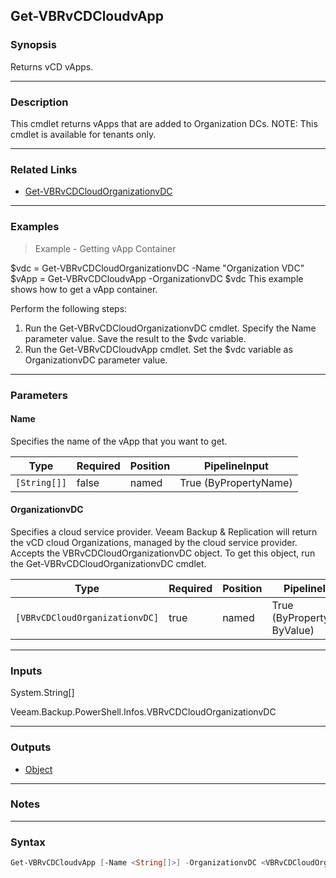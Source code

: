 Get-VBRvCDCloudvApp
-------------------

### Synopsis
Returns vCD vApps.

---

### Description

This cmdlet returns vApps that are added to Organization DCs. NOTE:  This cmdlet is available for tenants only.

---

### Related Links
* [Get-VBRvCDCloudOrganizationvDC](Get-VBRvCDCloudOrganizationvDC)

---

### Examples
> Example - Getting vApp Container

$vdc = Get-VBRvCDCloudOrganizationvDC -Name "Organization VDC"
$vApp = Get-VBRvCDCloudvApp -OrganizationvDC $vdc
This example shows how to get a vApp container.

Perform the following steps:
1. Run the Get-VBRvCDCloudOrganizationvDC cmdlet. Specify the Name parameter value. Save the result to the $vdc variable.
2. Run the Get-VBRvCDCloudvApp cmdlet. Set the $vdc variable as OrganizationvDC parameter value.

---

### Parameters
#### **Name**
Specifies the name of the vApp that you want to get.

|Type        |Required|Position|PipelineInput        |
|------------|--------|--------|---------------------|
|`[String[]]`|false   |named   |True (ByPropertyName)|

#### **OrganizationvDC**
Specifies a cloud service provider. Veeam Backup & Replication will return the vCD cloud Organizations, managed by the cloud service provider. Accepts the VBRvCDCloudOrganizationvDC object. To get this object, run the Get-VBRvCDCloudOrganizationvDC cmdlet.

|Type                          |Required|Position|PipelineInput                 |
|------------------------------|--------|--------|------------------------------|
|`[VBRvCDCloudOrganizationvDC]`|true    |named   |True (ByPropertyName, ByValue)|

---

### Inputs
System.String[]

Veeam.Backup.PowerShell.Infos.VBRvCDCloudOrganizationvDC

---

### Outputs
* [Object](https://learn.microsoft.com/en-us/dotnet/api/System.Object)

---

### Notes

---

### Syntax
```PowerShell
Get-VBRvCDCloudvApp [-Name <String[]>] -OrganizationvDC <VBRvCDCloudOrganizationvDC> [<CommonParameters>]
```
